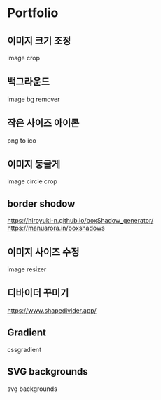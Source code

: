# Portfolio
## 이미지 크기 조정
image crop
## 백그라운드
image bg remover
## 작은 사이즈 아이콘
png to ico
## 이미지 둥글게
image circle crop
## border shodow
https://hiroyuki-n.github.io/boxShadow_generator/
https://manuarora.in/boxshadows
## 이미지 사이즈 수정
image resizer
## 디바이더 꾸미기
https://www.shapedivider.app/
## Gradient
cssgradient
## SVG backgrounds
svg backgrounds
